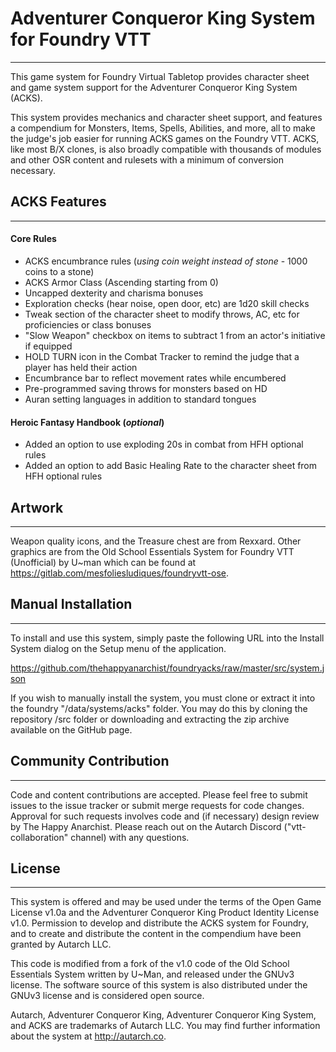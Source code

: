 # **Adventurer Conqueror King System** for Foundry VTT

---
This game system for Foundry Virtual Tabletop provides character sheet and game system support for the Adventurer Conqueror King System (ACKS).

This system provides mechanics and character sheet support, and features a compendium for Monsters, Items, Spells, Abilities, and more, all to make the judge's job easier for running ACKS games on the Foundry VTT. ACKS, like most B/X clones, is also broadly compatible with thousands of modules and other OSR content and rulesets with a minimum of conversion necessary.

## ACKS Features

---
#### **Core Rules**
- ACKS encumbrance rules (*using coin weight instead of stone* - 1000 coins to a stone)  
- ACKS Armor Class (Ascending starting from 0)
- Uncapped dexterity and charisma bonuses  
- Exploration checks (hear noise, open door, etc) are 1d20 skill checks  
- Tweak section of the character sheet to modify throws, AC, etc for proficiencies or class bonuses
- "Slow Weapon" checkbox on items to subtract 1 from an actor's initiative if equipped
- HOLD TURN icon in the Combat Tracker to remind the judge that a player has held their action
- Encumbrance bar to reflect movement rates while encumbered
- Pre-programmed saving throws for monsters based on HD
- Auran setting languages in addition to standard tongues
#### **Heroic Fantasy Handbook** (*optional*)
- Added an option to use exploding 20s in combat from HFH optional rules  
- Added an option to add Basic Healing Rate to the character sheet from HFH optional rules  

## Artwork

---
Weapon quality icons, and the Treasure chest are from Rexxard. Other graphics are from the Old School Essentials System for Foundry VTT (Unofficial) by U~man which can be found at <https://gitlab.com/mesfoliesludiques/foundryvtt-ose>.

## Manual Installation

---
To install and use this system, simply paste the following URL into the Install System dialog on the Setup menu of the application.

<https://github.com/thehappyanarchist/foundryacks/raw/master/src/system.json>

If you wish to manually install the system, you must clone or extract it into the foundry "/data/systems/acks" folder. You may do this by cloning the repository /src folder or downloading and extracting the zip archive available on the GitHub page.

## Community Contribution

---
Code and content contributions are accepted. Please feel free to submit issues to the issue tracker or submit merge requests for code changes. Approval for such requests involves code and (if necessary) design review by The Happy Anarchist. Please reach out on the Autarch Discord ("vtt-collaboration" channel) with any questions.

## License

---
This system is offered and may be used under the terms of the Open Game License v1.0a and the Adventurer Conqueror King Product Identity License v1.0. Permission to develop and distribute the ACKS system for Foundry, and to create and distribute the content in the compendium have been granted by Autarch LLC.  

This code is modified from a fork of the v1.0 code of the Old School Essentials System written by U~Man, and released under the GNUv3 license. The software source of this system is also distributed under the GNUv3 license and is considered open source.  

Autarch, Adventurer Conqueror King, Adventurer Conqueror King System, and ACKS are trademarks of Autarch LLC. You may find further information about the system at <http://autarch.co>.